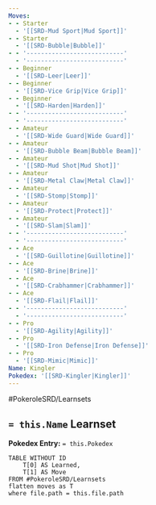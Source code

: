 ```yaml
---
Moves:
- - Starter
  - '[[SRD-Mud Sport|Mud Sport]]'
- - Starter
  - '[[SRD-Bubble|Bubble]]'
- - '---------------------------'
  - '---------------------------'
- - Beginner
  - '[[SRD-Leer|Leer]]'
- - Beginner
  - '[[SRD-Vice Grip|Vice Grip]]'
- - Beginner
  - '[[SRD-Harden|Harden]]'
- - '---------------------------'
  - '---------------------------'
- - Amateur
  - '[[SRD-Wide Guard|Wide Guard]]'
- - Amateur
  - '[[SRD-Bubble Beam|Bubble Beam]]'
- - Amateur
  - '[[SRD-Mud Shot|Mud Shot]]'
- - Amateur
  - '[[SRD-Metal Claw|Metal Claw]]'
- - Amateur
  - '[[SRD-Stomp|Stomp]]'
- - Amateur
  - '[[SRD-Protect|Protect]]'
- - Amateur
  - '[[SRD-Slam|Slam]]'
- - '---------------------------'
  - '---------------------------'
- - Ace
  - '[[SRD-Guillotine|Guillotine]]'
- - Ace
  - '[[SRD-Brine|Brine]]'
- - Ace
  - '[[SRD-Crabhammer|Crabhammer]]'
- - Ace
  - '[[SRD-Flail|Flail]]'
- - '---------------------------'
  - '---------------------------'
- - Pro
  - '[[SRD-Agility|Agility]]'
- - Pro
  - '[[SRD-Iron Defense|Iron Defense]]'
- - Pro
  - '[[SRD-Mimic|Mimic]]'
Name: Kingler
Pokedex: '[[SRD-Kingler|Kingler]]'
---
```


#PokeroleSRD/Learnsets

## `= this.Name` Learnset

**Pokedex Entry:** `= this.Pokedex`

```dataview
TABLE WITHOUT ID
    T[0] AS Learned,
    T[1] AS Move
FROM #PokeroleSRD/Learnsets
flatten moves as T
where file.path = this.file.path
```
